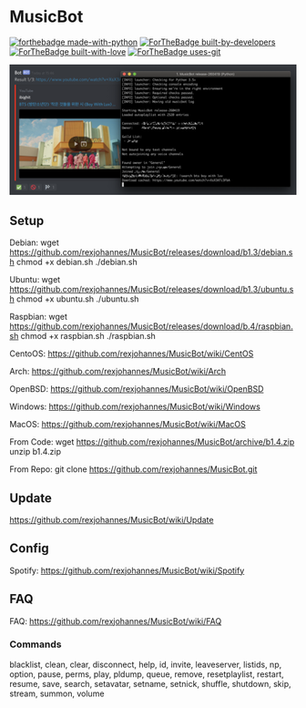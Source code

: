 # MusicBot

[![forthebadge made-with-python](http://ForTheBadge.com/images/badges/made-with-python.svg)](https://www.python.org/) [![ForTheBadge built-by-developers](http://ForTheBadge.com/images/badges/built-by-developers.svg)](https://GitHub.com/Naereen/) [![ForTheBadge built-with-love](http://ForTheBadge.com/images/badges/built-with-love.svg)](https://GitHub.com/Naereen/) [![ForTheBadge uses-git](http://ForTheBadge.com/images/badges/uses-git.svg)](https://GitHub.com/)




<a href="https://github.com/rexjohannes/MusicBot/raw/gh-pages/img/bot.png">
  <img src="https://github.com/rexjohannes/MusicBot/raw/gh-pages/img/bot.png"/>
</a>

## Setup

Debian:
wget https://github.com/rexjohannes/MusicBot/releases/download/b1.3/debian.sh
chmod +x debian.sh
./debian.sh

Ubuntu:
wget https://github.com/rexjohannes/MusicBot/releases/download/b1.3/ubuntu.sh
chmod +x ubuntu.sh
./ubuntu.sh

Raspbian:
wget https://github.com/rexjohannes/MusicBot/releases/download/b.4/raspbian.sh
chmod +x raspbian.sh
./raspbian.sh

CentoOS:
https://github.com/rexjohannes/MusicBot/wiki/CentOS

Arch:
https://github.com/rexjohannes/MusicBot/wiki/Arch

OpenBSD:
https://github.com/rexjohannes/MusicBot/wiki/OpenBSD

Windows:
https://github.com/rexjohannes/MusicBot/wiki/Windows

MacOS: 
https://github.com/rexjohannes/MusicBot/wiki/MacOS

From Code:
wget https://github.com/rexjohannes/MusicBot/archive/b1.4.zip
unzip b1.4.zip

From Repo:
git clone https://github.com/rexjohannes/MusicBot.git

## Update

https://github.com/rexjohannes/MusicBot/wiki/Update

## Config

Spotify: https://github.com/rexjohannes/MusicBot/wiki/Spotify

## FAQ

FAQ: https://github.com/rexjohannes/MusicBot/wiki/FAQ

### Commands

blacklist, clean, clear, disconnect, help, id, invite, leaveserver, listids, np, option, pause, perms, play, pldump, queue, remove, resetplaylist, restart, resume, save, search, setavatar, setname, setnick, shuffle, shutdown, skip, stream, summon, volume
